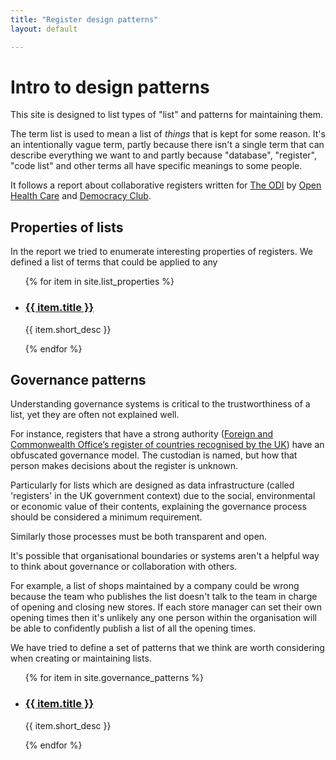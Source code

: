 ```yaml
---
title: "Register design patterns"
layout: default

---
```

# Intro to design patterns

This site is designed to list types of "list" and patterns for maintaining them.

The term list is used to mean a list of _things_ that is kept for some reason. It's an intentionally vague term, partly because there isn't a single term that can describe everything we want to and partly because "database", "register", "code list" and other terms all have specific meanings to some people.

It follows a report about collaborative registers written for [The ODI][odi] by [Open Health Care][ohc] and [Democracy Club][dc].

## Properties of lists

In the report we tried to enumerate interesting properties of registers. We defined a list of terms that could be applied to any
<ul>
    {% for item in site.list_properties %}
    <li>
        <h3><a href="{{ site.baseurl }}{{ item.url }}">{{ item.title }}</a></h3>
        <p>{{ item.short_desc }}</p>
    </li>
    {% endfor %}
</ul>

## Governance patterns

Understanding governance systems is critical to the trustworthiness of a list, yet they are often not explained well.

For instance, registers that have a strong authority ([Foreign and Commonwealth Office’s register of countries recognised by the UK](https://country.register.gov.uk/)) have an obfuscated governance model. The custodian is named, but how that person makes decisions about the register is unknown.

Particularly for lists which are designed as data infrastructure (called 'registers' in the UK government context) due to the social, environmental or economic value of their contents, explaining the governance process should be considered a minimum requirement.

Similarly those processes must be both transparent and open.

It's possible that organisational boundaries or systems aren't a helpful way to think about governance or collaboration with others.

For example, a list of shops maintained by a company could be wrong because the team who publishes the list doesn't talk to the  team in charge of opening and closing new stores. If each store manager can set their own opening times then it's unlikely any one person within the organisation will be able to confidently publish a list of all the opening times.

We have tried to define a set of patterns that we think are worth considering when creating or maintaining lists.


<ul>
{% for item in site.governance_patterns %}
<li>
    <h3><a href="{{ site.baseurl }}{{ item.url }}">{{ item.title }}</a></h3>
    <p>{{ item.short_desc }}</p>
</li>
{% endfor %}
</ul>






[odi]: https://theodi.org/
[ohc]: http://openhealthcare.org.uk/
[dc]: https://democracyclub.org.uk

